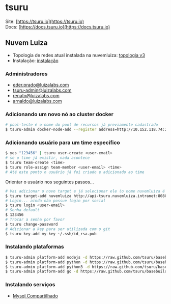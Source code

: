 # tsuru

Site: [https://tsuru.io](https://tsuru.io)  
Docs: [https://docs.tsuru.io](https://docs.tsuru.io)

## Nuvem Luiza

- Topologia de redes atual instalada na nuvemluiza: [topologia v3](topologia.md)
- Instalação: [instalação](instalacao.md)

### Administradores

- eder.prado@luizalabs.com
- tsuru-admin@luizalabs.com
- renato@luizalabs.com
- arnaldo@luizalabs.com

### Adicionando um novo nó ao cluster docker
```bash
# pool-teste é o nome do pool de recursos já previamente cadastrado
$ tsuru-admin docker-node-add --register address=http://10.152.118.74:2375 pool=pool-teste
```

### Adicionando usuário para um time específico
```bash
$ yes "123456" | tsuru user-create <user-email>
# se o time já existir, nada acontece
$ tsuru team-create <time>
$ tsuru role-assign team-member <user-email> <time>
# Até este ponto o usuário já foi criado e adicionado ao time
```

Orientar o usuário nos seguintes passos...
```bash
# Vai adicionar o novo target e já selecionar ele (o nome nuvemluiza é um alias, pode ser alterado para qualquer nome)
$ tsuru target-add nuvemluiza http://api-tsuru.nuvemluiza.intranet:8080 -s
# Login... ainda não possue login por social
$ tsuru login <user-email>
# Senha default
$ 123456
# Trocar a senha por favor
$ tsuru change-password
# Adicionar a key para ser utilizada com o git
$ tsuru key-add my-key ~/.ssh/id_rsa.pub
```

### Instalando plataformas
```bash
$ tsuru-admin platform-add nodejs -d https://raw.github.com/tsuru/basebuilder/master/nodejs/Dockerfile
$ tsuru-admin platform-add python -d https://raw.github.com/tsuru/basebuilder/master/python/Dockerfile
$ tsuru-admin platform-add python3 -d https://raw.github.com/tsuru/basebuilder/master/python3/Dockerfile
$ tsuru-admin platform-add go -d https://raw.github.com/tsuru/basebuilder/master/go/Dockerfile
```

### Instalando serviços

- [Mysql Compartilhado](servicos.md#mysql-compartilhado)





